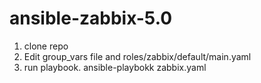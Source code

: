# ansible-zabbix-5.0
1. clone repo
2. Edit group_vars file and roles/zabbix/default/main.yaml
3. run playbook. ansible-playbokk zabbix.yaml
